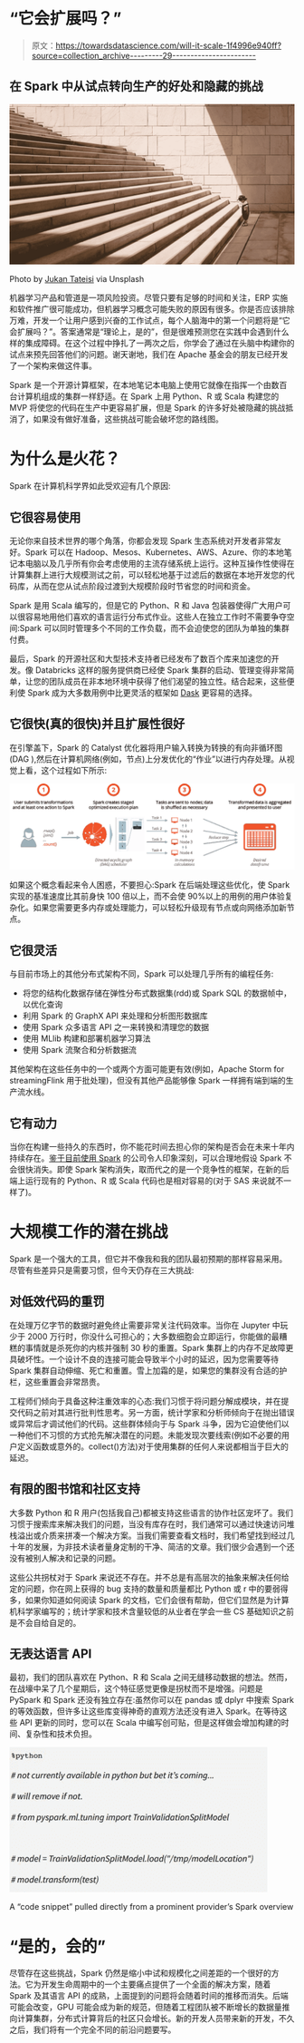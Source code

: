 # “它会扩展吗？”

> 原文：<https://towardsdatascience.com/will-it-scale-1f4996e940ff?source=collection_archive---------29----------------------->

## 在 Spark 中从试点转向生产的好处和隐藏的挑战

![](img/c295d887480da406dd5784616ff62ab3.png)

Photo by [Jukan Tateisi](https://unsplash.com/@tateisimikito) via Unsplash

机器学习产品和管道是一项风险投资。尽管只要有足够的时间和关注，ERP 实施和软件推广很可能成功，但机器学习概念可能失败的原因有很多。你是否应该排除万难，开发一个让用户感到兴奋的工作试点，每个人脑海中的第一个问题将是“它会扩展吗？”。答案通常是“理论上，是的”，但是很难预测您在实践中会遇到什么样的集成障碍。在这个过程中挣扎了一两次之后，你学会了通过在头脑中构建你的试点来预先回答他们的问题。谢天谢地，我们在 Apache 基金会的朋友已经开发了一个架构来做这件事。

Spark 是一个开源计算框架，在本地笔记本电脑上使用它就像在指挥一个由数百台计算机组成的集群一样舒适。在 Spark 上用 Python、R 或 Scala 构建您的 MVP 将使您的代码在生产中更容易扩展，但是 Spark 的许多好处被隐藏的挑战抵消了，如果没有做好准备，这些挑战可能会破坏您的路线图。

# 为什么是火花？

Spark 在计算机科学界如此受欢迎有几个原因:

## 它很容易使用

无论你来自技术世界的哪个角落，你都会发现 Spark 生态系统对开发者非常友好。Spark 可以在 Hadoop、Mesos、Kubernetes、AWS、Azure、你的本地笔记本电脑以及几乎所有你会考虑使用的主流存储系统上运行。这种互操作性使得在计算集群上进行大规模测试之前，可以轻松地基于过滤后的数据在本地开发您的代码库，从而在您从试点阶段过渡到大规模阶段时节省您的时间和资金。

Spark 是用 Scala 编写的，但是它的 Python、R 和 Java 包装器使得广大用户可以很容易地用他们喜欢的语言运行分布式作业。这些人在独立工作时不需要争夺空间:Spark 可以同时管理多个不同的工作负载，而不会迫使您的团队为单独的集群付费。

最后，Spark 的开源社区和大型技术支持者已经发布了数百个库来加速您的开发。像 Databricks 这样的服务提供商已经使 Spark 集群的启动、管理变得非常简单，让您的团队成员在非本地环境中获得了他们渴望的独立性。结合起来，这些便利使 Spark 成为大多数用例中比更灵活的框架如 [Dask](https://docs.dask.org/en/latest/spark.html) 更容易的选择。

## 它很快(真的很快)并且扩展性很好

在引擎盖下，Spark 的 Catalyst 优化器将用户输入转换为转换的有向非循环图(DAG ),然后在计算机网络(例如，节点)上分发优化的“作业”以进行内存处理。从视觉上看，这个过程如下所示:

![](img/bea2f51408270aff66fe8988493f3331.png)

如果这个概念看起来令人困惑，不要担心:Spark 在后端处理这些优化，使 Spark 实现的基准速度比其前身快 100 倍以上，而不会使 90%以上的用例的用户体验复杂化。如果您需要更多内存或处理能力，可以轻松升级现有节点或向网络添加新节点。

## 它很灵活

与目前市场上的其他分布式架构不同，Spark 可以处理几乎所有的编程任务:

*   将您的结构化数据存储在弹性分布式数据集(rdd)或 Spark SQL 的数据帧中，以优化查询
*   利用 Spark 的 GraphX API 来处理和分析图形数据库
*   使用 Spark 众多语言 API 之一来转换和清理您的数据
*   使用 MLlib 构建和部署机器学习算法
*   使用 Spark 流聚合和分析数据流

其他架构在这些任务中的一个或两个方面可能更有效(例如，Apache Storm for streamingFlink 用于批处理)，但没有其他产品能够像 Spark 一样拥有端到端的生产流水线。

## 它有动力

当你在构建一些持久的东西时，你不能花时间去担心你的架构是否会在未来十年内持续存在。[鉴于目前使用 Spark](http://spark.apache.org/powered-by.html) 的公司令人印象深刻，可以合理地假设 Spark 不会很快消失。即使 Spark 架构消失，取而代之的是一个竞争性的框架，在新的后端上运行现有的 Python、R 或 Scala 代码也是相对容易的(对于 SAS 来说就不一样了)。

# 大规模工作的潜在挑战

Spark 是一个强大的工具，但它并不像我和我的团队最初预期的那样容易采用。尽管有些差异只是需要习惯，但今天仍存在三大挑战:

## 对低效代码的重罚

在处理万亿字节的数据时避免终止需要非常关注代码效率。当你在 Jupyter 中玩少于 2000 万行时，你没什么可担心的；大多数细胞会立即运行，你能做的最糟糕的事情就是杀死你的内核并强制 30 秒的重置。Spark 集群上的内存不足故障更具破坏性。一个设计不良的连接可能会导致半个小时的延迟，因为您需要等待 Spark 集群自动伸缩、死亡和重置。雪上加霜的是，如果您的集群没有合适的护栏，这些重置会非常昂贵。

工程师们倾向于具备这种注重效率的心态:我们习惯于将问题分解成模块，并在提交代码之前对其进行批判性思考。另一方面，统计学家和分析师倾向于在抛出错误或异常后才调试他们的代码。这些群体倾向于与 Spark 斗争，因为它迫使他们以一种他们不习惯的方式抢先解决潜在的问题。未能发现次要线索(例如不必要的用户定义函数或意外的。collect()方法)对于使用集群的任何人来说都相当于巨大的延迟。

## 有限的图书馆和社区支持

大多数 Python 和 R 用户(包括我自己)都被支持这些语言的协作社区宠坏了。我们习惯于搜索库来解决我们的问题，当没有库存在时，我们通常可以通过快速访问堆栈溢出或介质来拼凑一个解决方案。当我们需要查看文档时，我们希望找到经过几十年的发展，为非技术读者量身定制的干净、简洁的文章。我们很少会遇到一个还没有被别人解决和记录的问题。

这些公共拐杖对于 Spark 来说还不存在。并不总是有高层次的抽象来解决任何给定的问题，你在网上获得的 bug 支持的数量和质量都比 Python 或 r 中的要弱得多，如果你知道如何阅读 Spark 的文档，它们会很有帮助，但它们显然是为计算机科学家编写的；统计学家和技术含量较低的从业者在学会一些 CS 基础知识之前是不会自给自足的。

## 无表达语言 API

最初，我们的团队喜欢在 Python、R 和 Scala 之间无缝移动数据的想法。然而，在战壕中呆了几个星期后，这个特征感觉更像是拐杖而不是增强。问题是 PySpark 和 Spark 还没有独立存在:虽然你可以在 pandas 或 dplyr 中搜索 Spark 的等效函数，但许多让这些库变得神奇的直观方法还没有进入 Spark。在等待这些 API 更新的同时，您可以在 Scala 中编写创可贴，但是这样做会增加构建的时间、复杂性和技术负担。

![](img/3b59c45d0fb41f94b5ccde3320eb7785.png)

A “code snippet” pulled directly from a prominent provider’s Spark overview

# “是的，会的”

尽管存在这些挑战，Spark 仍然是缩小中试和规模化之间差距的一个很好的方法。它为开发生命周期中的一个主要痛点提供了一个全面的解决方案，随着 Spark 及其语言 API 的成熟，上面提到的问题将会随着时间的推移而消失。后端可能会改变，GPU 可能会成为新的规范，但随着工程团队被不断增长的数据量推向计算集群，分布式计算背后的社区只会增长。新的开发人员带来新的开发，不久之后，我们将有一个完全不同的前沿问题要写。